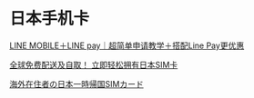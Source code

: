 # 日本手机卡

[LINE MOBILE＋LINE pay｜超简单申请教学＋搭配Line Pay更优惠](http://38ladydaily.com/linemobile/#comment-34)

[全球免费配送及自取！ 立即轻松拥有日本SIM卡](https://www.mobal.com.cn/)

[海外在住者の日本一時帰国SIMカード](https://www.hanacell.com/japan/)
